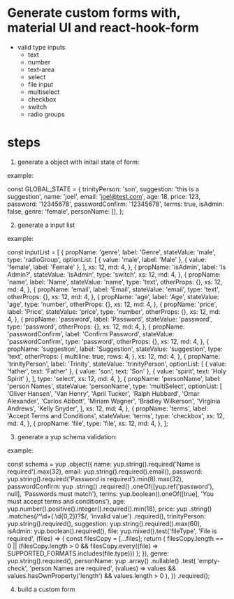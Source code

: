 # Generate custom forms with, material UI and react-hook-form

- valid type inputs
  - text
  - number
  - text-area
  - select
  - file input
  - multiselect
  - checkbox
  - switch
  - radio groups

# steps

1. generate a object with initail state of form:

example:

const GLOBAL_STATE = {
trinityPerson: 'son',
suggestion: 'this is a suggestion',
name: 'joel',
email: 'joel@test.com',
age: 18,
price: 123,
password: '12345678',
passwordConfirm: '12345678',
terms: true,
isAdmin: false,
genre: 'female',
personName: [],
};

2. generate a input list

example:

const inputList = [
{
propName: 'genre',
label: 'Genre',
stateValue: 'male',
type: 'radioGroup',
optionList: [
{ value: 'male', label: 'Male' },
{ value: 'female', label: 'Female' },
],
xs: 12,
md: 4,
},
{
propName: 'isAdmin',
label: 'Is Admin?',
stateValue: 'isAdmin',
type: 'switch',
xs: 12,
md: 4,
},
{
propName: 'name',
label: 'Name',
stateValue: 'name',
type: 'text',
otherProps: {},
xs: 12,
md: 4,
},
{
propName: 'email',
label: 'Email',
stateValue: 'email',
type: 'text',
otherProps: {},
xs: 12,
md: 4,
},
{
propName: 'age',
label: 'Age',
stateValue: 'age',
type: 'number',
otherProps: {},
xs: 12,
md: 4,
},
{
propName: 'price',
label: 'Price',
stateValue: 'price',
type: 'number',
otherProps: {},
xs: 12,
md: 4,
},
{
propName: 'password',
label: 'Password',
stateValue: 'password',
type: 'password',
otherProps: {},
xs: 12,
md: 4,
},
{
propName: 'passwordConfirm',
label: 'Confirm Password',
stateValue: 'passwordConfirm',
type: 'password',
otherProps: {},
xs: 12,
md: 4,
},
{
propName: 'suggestion',
label: 'Suggestion',
stateValue: 'suggestion',
type: 'text',
otherProps: {
multiline: true,
rows: 4,
},
xs: 12,
md: 4,
},
{
propName: 'trinityPerson',
label: 'Trinity',
stateValue: 'trinityPerson',
optionList: [
{ value: 'father', text: 'Father' },
{ value: 'son', text: 'Son' },
{ value: 'spirit', text: 'Holy Spirit' },
],
type: 'select',
xs: 12,
md: 4,
},
{
propName: 'personName',
label: 'person Names',
stateValue: 'personName',
type: 'multiSelect',
optionList: [
'Oliver Hansen',
'Van Henry',
'April Tucker',
'Ralph Hubbard',
'Omar Alexander',
'Carlos Abbott',
'Miriam Wagner',
'Bradley Wilkerson',
'Virginia Andrews',
'Kelly Snyder',
],
xs: 12,
md: 4,
},
{
propName: 'terms',
label: 'Accept Terms and Conditions',
stateValue: 'terms',
type: 'checkbox',
xs: 12,
md: 4,
},
{
propName: 'file',
type: 'file',
xs: 12,
md: 4,
},
];

3. generate a yup schema validation:

example:

const schema = yup
.object({
name: yup.string().required('Name is required').max(32),
email: yup.string().required().email(),
password: yup.string().required('Password is required').min(8).max(32),
passwordConfirm: yup
.string()
.required()
.oneOf([yup.ref('password'), null], 'Passwords must match'),
terms: yup.boolean().oneOf([true], 'You must accept terms and conditions'),
age: yup.number().positive().integer().required().min(18),
price: yup
.string()
.matches(/^\d+(\.\d{0,2})?$/, 'invalid value')
.required(),
trinityPerson: yup.string().required(),
suggestion: yup.string().required().max(60),
isAdmin: yup.boolean().required(),
file: yup.mixed().test('fileType', 'File is required', (files) => {
const filesCopy = [...files];
return (
filesCopy.length == 0 ||
(filesCopy.length > 0 &&
filesCopy.every((file) => SUPPORTED_FORMATS.includes(file.type)))
);
}),
genre: yup.string().required(),
personName: yup
.array()
.nullable()
.test(
'empty-check',
'person Names are required',
(values) =>
values && values.hasOwnProperty('length') && values.length > 0
),
})
.required();

4. build a custom form

   <CustomForm
      ref={formRef}
      globalState={GLOBAL_STATE}
      inputList={inputList}
      validationSchema={schema}
    />
